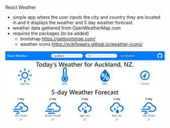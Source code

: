 React Weather
- simple app where the user inputs the city and country they are located in and it displays the weather and 5 day weather forecast.
- weather data gathered from OpenWeatherMap.com
- requires the packages (to be added)
  * bootstrap https://getbootstrap.com/
  * weather-icons https://erikflowers.github.io/weather-icons/
  
 ![img](https://github.com/enthye/react-weather/blob/master/Untitled.png)
